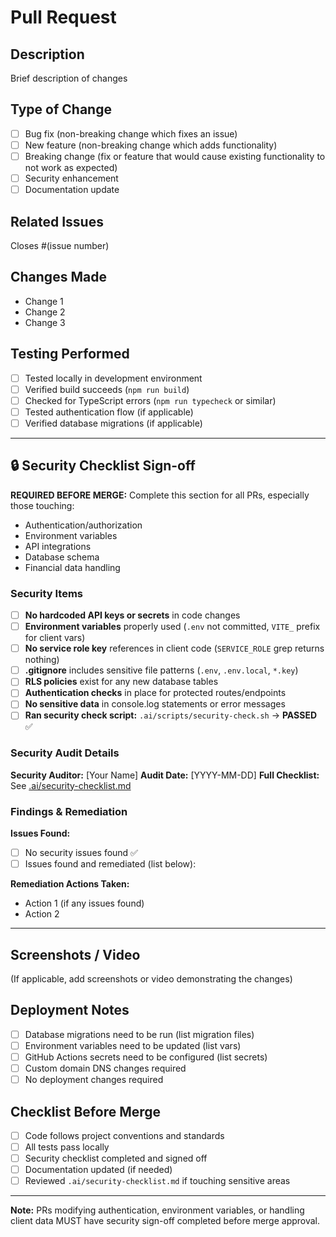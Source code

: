 # Pull Request

## Description
Brief description of changes

## Type of Change
- [ ] Bug fix (non-breaking change which fixes an issue)
- [ ] New feature (non-breaking change which adds functionality)
- [ ] Breaking change (fix or feature that would cause existing functionality to not work as expected)
- [ ] Security enhancement
- [ ] Documentation update

## Related Issues
Closes #(issue number)

## Changes Made
- Change 1
- Change 2
- Change 3

## Testing Performed
- [ ] Tested locally in development environment
- [ ] Verified build succeeds (`npm run build`)
- [ ] Checked for TypeScript errors (`npm run typecheck` or similar)
- [ ] Tested authentication flow (if applicable)
- [ ] Verified database migrations (if applicable)

---

## 🔒 Security Checklist Sign-off

**REQUIRED BEFORE MERGE:** Complete this section for all PRs, especially those touching:
- Authentication/authorization
- Environment variables
- API integrations
- Database schema
- Financial data handling

### Security Items

- [ ] **No hardcoded API keys or secrets** in code changes
- [ ] **Environment variables** properly used (`.env` not committed, `VITE_` prefix for client vars)
- [ ] **No service role key** references in client code (`SERVICE_ROLE` grep returns nothing)
- [ ] **.gitignore** includes sensitive file patterns (`.env`, `.env.local`, `*.key`)
- [ ] **RLS policies** exist for any new database tables
- [ ] **Authentication checks** in place for protected routes/endpoints
- [ ] **No sensitive data** in console.log statements or error messages
- [ ] **Ran security check script:** `.ai/scripts/security-check.sh` → **PASSED** ✅

### Security Audit Details

**Security Auditor:** [Your Name]
**Audit Date:** [YYYY-MM-DD]
**Full Checklist:** See [.ai/security-checklist.md](.ai/security-checklist.md)

### Findings & Remediation

**Issues Found:**
- [ ] No security issues found ✅
- [ ] Issues found and remediated (list below):

**Remediation Actions Taken:**
- Action 1 (if any issues found)
- Action 2

---

## Screenshots / Video
(If applicable, add screenshots or video demonstrating the changes)

## Deployment Notes
- [ ] Database migrations need to be run (list migration files)
- [ ] Environment variables need to be updated (list vars)
- [ ] GitHub Actions secrets need to be configured (list secrets)
- [ ] Custom domain DNS changes required
- [ ] No deployment changes required

## Checklist Before Merge
- [ ] Code follows project conventions and standards
- [ ] All tests pass locally
- [ ] Security checklist completed and signed off
- [ ] Documentation updated (if needed)
- [ ] Reviewed `.ai/security-checklist.md` if touching sensitive areas

---

**Note:** PRs modifying authentication, environment variables, or handling client data MUST have security sign-off completed before merge approval.
